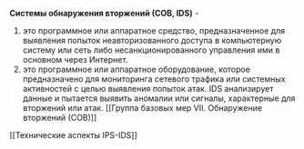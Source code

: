 **Системы обнаружения вторжений (СОВ, IDS)** -
1. это программное или аппаратное средство,  предназначенное для выявления попыток неавторизованного доступа в компьютерную  систему или сеть либо несанкционированного управления ими в основном через Интернет.
2. это программное или аппаратное оборудование, которое предназначено для мониторинга сетевого трафика или системных активностей с целью выявления попыток атак. IDS анализирует данные и пытается выявить аномалии или сигналы, характерные для вторжений или атак.
[[Группа базовых мер VII. Обнаружение вторжений (СОВ)]]

[[Технические аспекты IPS-IDS]]